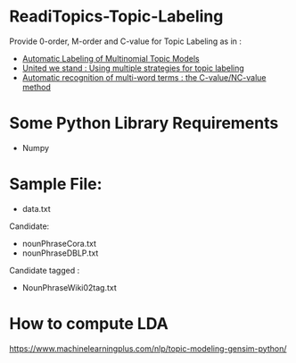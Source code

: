 # ReadiTopics-Topic-Labeling
Provide 0-order, M-order and C-value for Topic Labeling
as in :
* [Automatic Labeling of Multinomial Topic Models](http://citeseerx.ist.psu.edu/viewdoc/download?doi=10.1.1.923.5020&rep=rep1&type=pdf)
* [United we stand : Using multiple strategies for topic labeling](https://hal-lirmm.ccsd.cnrs.fr/lirmm-01910614/file/NLDB_Julien.pdf)
* [Automatic recognition of multi-word terms : the C-value/NC-value method](https://link.springer.com/content/pdf/10.1007/s007999900023.pdf)

Some Python Library Requirements
============
* Numpy

Sample File:
=====
* data.txt

Candidate:
* nounPhraseCora.txt 
* nounPhraseDBLP.txt

Candidate tagged :
* NounPhraseWiki02tag.txt


How to compute LDA
========

https://www.machinelearningplus.com/nlp/topic-modeling-gensim-python/
